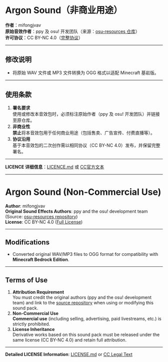 # Argon Sound（非商业用途）

**作者**：mifongjvav  
**原始音效作者**：ppy 及 osu! 开发团队（来源：[osu-resources 仓库](https://github.com/ppy/osu-resources)）  
**许可协议**：CC BY-NC 4.0（[完整协议](https://creativecommons.org/licenses/by-nc/4.0/)）  

---

## **修改说明**
- 将原始 WAV 文件或 MP3 文件转换为 OGG 格式以适配 Minecraft 基岩版。  

---

## **使用条款**
1. **署名要求**  
   使用或修改本音效包时，必须标注原始作者（ppy 及 osu! 开发团队）并链接至原仓库。  
2. **非商业性**  
   **禁止**将本音效包用于任何商业用途（包括售卖、广告宣传、付费直播等）。  
3. **协议沿用**  
   基于本音效包的二次创作需以相同协议（CC BY-NC 4.0）发布，并保留完整署名。

---

**LICENCE 详细信息**：[LICENCE.md](LICENCE.md) 或 [CC官方文本](https://creativecommons.org/licenses/by-nc/4.0/legalcode)

---


# Argon Sound (Non-Commercial Use)

**Author**: mifongjvav  
**Original Sound Effects Authors**: ppy and the osu! development team (Source: [osu-resources repository](https://github.com/ppy/osu-resources))  
**License**: CC BY-NC 4.0 ([Full License](https://creativecommons.org/licenses/by-nc/4.0/))  

---

## **Modifications**  
- Converted original WAV/MP3 files to OGG format for compatibility with **Minecraft Bedrock Edition**.  

---

## **Terms of Use**  
1. **Attribution Requirement**  
   You must credit the original authors (ppy and the osu! development team) and link to the [source repository](https://github.com/ppy/osu-resources) when using or modifying this sound pack.  
2. **Non-Commercial Use**  
   **Commercial use** (including selling, advertising, paid livestreams, etc.) is strictly prohibited.  
3. **License Inheritance**  
   Derivative works based on this sound pack must be released under the same license (CC BY-NC 4.0) and retain full attribution.  

---

**Detailed LICENSE Information**: [LICENSE.md](LICENSE.md) or [CC Legal Text](https://creativecommons.org/licenses/by-nc/4.0/legalcode)
